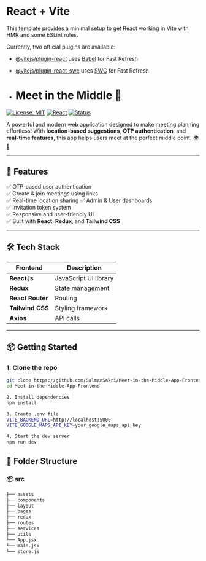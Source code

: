 # React + Vite

This template provides a minimal setup to get React working in Vite with HMR and some ESLint rules.

Currently, two official plugins are available:

- [@vitejs/plugin-react](https://github.com/vitejs/vite-plugin-react/blob/main/packages/plugin-react/README.md) uses [Babel](https://babeljs.io/) for Fast Refresh
- [@vitejs/plugin-react-swc](https://github.com/vitejs/vite-plugin-react-swc) uses [SWC](https://swc.rs/) for Fast Refresh

- # Meet in the Middle 🧭

[![License: MIT](https://img.shields.io/badge/License-MIT-blue.svg)](LICENSE)
[![React](https://img.shields.io/badge/Frontend-React-blue)](https://reactjs.org/)
[![Status](https://img.shields.io/badge/Status-In_Progress-yellow)]()

A powerful and modern web application designed to make meeting planning effortless! With **location-based suggestions**, **OTP authentication**, and **real-time features**, this app helps users meet at the perfect middle point. 🌍📍

---

## 🚀 Features

✅ OTP-based user authentication  
✅ Create & join meetings using links  
✅ Real-time location sharing
✅ Admin & User dashboards  
✅ Invitation token system  
✅ Responsive and user-friendly UI  
✅ Built with **React**, **Redux**, and **Tailwind CSS**

---

## 🛠️ Tech Stack

| Frontend        | Description                |
|----------------|----------------------------|
| **React.js**    | JavaScript UI library      |
| **Redux**       | State management           |
| **React Router**| Routing                    |
| **Tailwind CSS**| Styling framework          |
| **Axios**       | API calls                  |

---

## 📦 Getting Started

### 1. Clone the repo

```bash
git clone https://github.com/SalmanSakri/Meet-in-the-Middle-App-Frontend.git
cd Meet-in-the-Middle-App-Frontend

2. Install dependencies
npm install

3. Create .env file
VITE_BACKEND_URL=http://localhost:5000
VITE_GOOGLE_MAPS_API_KEY=your_google_maps_api_key

4. Start the dev server
npm run dev
```
## 📁 Folder Structure

### 📦 src
```bash
├── assets
├── components
├── layout
├── pages
├── redux
├── routes
├── services
├── utils
└── App.jsx
└── main.jsx
└── store.js
```
